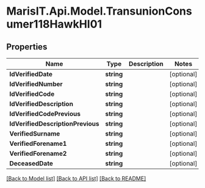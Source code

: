 
# MarisIT.Api.Model.TransunionConsumer118HawkHI01

## Properties

Name | Type | Description | Notes
------------ | ------------- | ------------- | -------------
**IdVerifiedDate** | **string** |  | [optional] 
**IdVerifiedNumber** | **string** |  | [optional] 
**IdVerifiedCode** | **string** |  | [optional] 
**IdVerifiedDescription** | **string** |  | [optional] 
**IdVerifiedCodePrevious** | **string** |  | [optional] 
**IdVerifiedDescriptionPrevious** | **string** |  | [optional] 
**VerifiedSurname** | **string** |  | [optional] 
**VerifiedForename1** | **string** |  | [optional] 
**VerifiedForename2** | **string** |  | [optional] 
**DeceasedDate** | **string** |  | [optional] 

[[Back to Model list]](../README.md#documentation-for-models)
[[Back to API list]](../README.md#documentation-for-api-endpoints)
[[Back to README]](../README.md)

